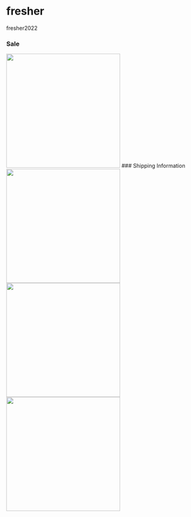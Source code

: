 # fresher
fresher2022

### Sale
<img src="https://user-images.githubusercontent.com/58630186/155916528-fd2dc414-51f1-4414-9c32-40738c234474.jpg?raw=true" width="300"/>
### Shipping Information
<img src="https://user-images.githubusercontent.com/58630186/156591090-46844e82-5542-4f34-8f60-1f10a692facb.jpg" width="300"/><img src="https://user-images.githubusercontent.com/58630186/156591098-091c8acc-194a-4100-85ef-62963f146898.jpg" width="300"/><img src="https://user-images.githubusercontent.com/58630186/156590998-7d70ece0-f463-44ee-a239-ac7dfdb40eab.jpg" width="300"/>

